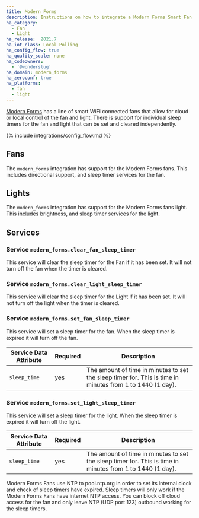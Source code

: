 ```yaml
---
title: Modern Forms
description: Instructions on how to integrate a Modern Forms Smart Fan with Home Assistant.
ha_category:
  - Fan
  - Light
ha_release:  2021.7
ha_iot_class: Local Polling
ha_config_flow: true
ha_quality_scale: none
ha_codeowners:
  - '@wonderslug'
ha_domain: modern_forms
ha_zeroconf: true
ha_platforms:
  - fan
  - light
---
```


[Modern Forms](https://modernforms.com/) has a line of smart WiFi connected fans that allow for cloud or local control of the fan and light.  There is support for individual sleep timers for the fan and light that can be set and cleared independently.

{% include integrations/config_flow.md %}

## Fans

The `modern_forms` integration has support for the Modern Forms fans. This includes directional support, and sleep timer services for the fan.

## Lights

The `modern_forms` integration has support for the Modern Forms fans light.  This includes brightness, and sleep timer services for the light.

## Services

### Service `modern_forms.clear_fan_sleep_timer`

This service will clear the sleep timer for the Fan if it has been set. It will not turn off the fan when the timer is cleared.

### Service `modern_forms.clear_light_sleep_timer`

This service will clear the sleep timer for the Light if it has been set. It will not turn off the light when the timer is cleared.

### Service `modern_forms.set_fan_sleep_timer`

This service will set a sleep timer for the fan. When the sleep timer is expired it will turn off the fan.

| Service Data Attribute | Required | Description                                        |
| ---------------------- | -------- | -------------------------------------------------- |
| `sleep_time`           | yes      | The amount of time in minutes to set the sleep timer for. This is time in minutes from 1 to 1440 (1 day). |

### Service `modern_forms.set_light_sleep_timer`

This service will set a sleep timer for the light.  When the sleep timer is expired it will turn off the light.

| Service Data Attribute | Required | Description                                        |
| ---------------------- | -------- | -------------------------------------------------- |
| `sleep_time`           | yes      | The amount of time in minutes to set the sleep timer for.  This is time in minutes from 1 to 1440 (1 day).|

<div class='note'>

Modern Forms Fans use NTP to pool.ntp.org in order to set its internal clock and check of sleep timers have expired.  Sleep timers will only work if the Modern Forms Fans have internet NTP access.  You can block off cloud access for the fan and only leave NTP (UDP port 123) outbound working for the sleep timers.

</div>
